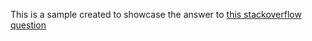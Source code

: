 This is a sample created to showcase the answer to [this stackoverflow question](https://stackoverflow.com/questions/68610057/how-to-properly-display-checkbox-form-controls-in-asp-net-core-views/68610657?noredirect=1#comment121267717_68610657)
